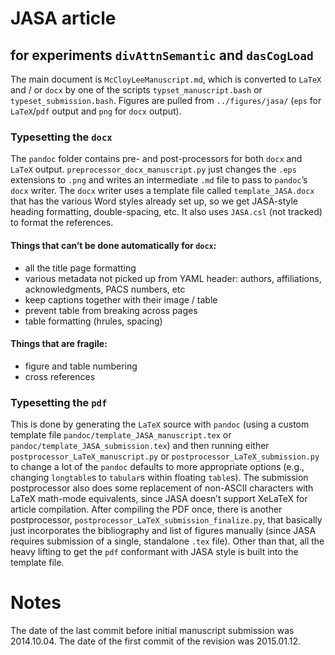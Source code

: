 # JASA article
## for experiments `divAttnSemantic` and `dasCogLoad`
The main document is `McCloyLeeManuscript.md`, which is converted to `LaTeX` and / or `docx` by one of the scripts `typset_manuscript.bash` or `typeset_submission.bash`. Figures are pulled from `../figures/jasa/` (`eps` for `LaTeX`/`pdf` output and `png` for `docx` output).

### Typesetting the `docx`
The `pandoc` folder contains pre- and post-processors for both `docx` and `LaTeX` output. `preprocessor_docx_manuscript.py` just changes the `.eps` extensions to `.png` and writes an intermediate `.md` file to pass to `pandoc`’s `docx` writer. The `docx` writer uses a template file called `template_JASA.docx` that has the various Word styles already set up, so we get JASA-style heading formatting, double-spacing, etc. It also uses `JASA.csl` (not tracked) to format the references.

#### Things that can’t be done automatically for `docx`:
- all the title page formatting
- various metadata not picked up from YAML header: authors, affiliations, acknowledgments, PACS numbers, etc
- keep captions together with their image / table
- prevent table from breaking across pages
- table formatting (hrules, spacing)

#### Things that are fragile:
- figure and table numbering
- cross references

### Typesetting the `pdf`
This is done by generating the `LaTeX` source with `pandoc` (using a custom template file `pandoc/template_JASA_manuscript.tex` or `pandoc/template_JASA_submission.tex`) and then running either `postprocessor_LaTeX_manuscript.py` or `postprocessor_LaTeX_submission.py` to change a lot of the `pandoc` defaults to more appropriate options (e.g., changing `longtable`s to `tabular`s within floating `table`s). The submission postprocessor also does some replacement of non-ASCII characters with LaTeX math-mode equivalents, since JASA doesn’t support XeLaTeX for article compilation. After compiling the PDF once, there is another postprocessor, `postprocessor_LaTeX_submission_finalize.py`, that basically just incorporates the bibliography and list of figures manually (since JASA requires submission of a single, standalone `.tex` file). Other than that, all the heavy lifting to get the `pdf` conformant with JASA style is built into the template file.
 
# Notes
The date of the last commit before initial manuscript submission was 2014.10.04. The date of the first commit of the revision was 2015.01.12. 
